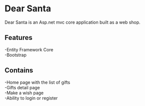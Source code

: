 # Dear Santa

Dear Santa is an Asp.net mvc core application built as a web shop.
## Features
  -Entity Framework Core </br>
  -Bootstrap
  
## Contains
  -Home page with the list of gifts </br>
  -Gifts detail page  </br>
  -Make a wish page </br>
  -Ability to login or register </br>
